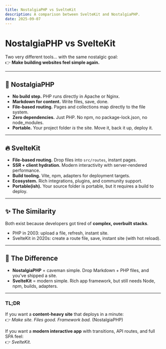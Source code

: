 ```yaml
---
title: NostalgiaPHP vs SvelteKit
description: A comparison between SvelteKit and NostalgiaPHP.
date: 2025-09-07
---
```


# NostalgiaPHP vs SvelteKit

Two very different tools… with the same nostalgic goal:  
👉 **Make building websites feel simple again.**

---

## 🐘 NostalgiaPHP
- **No build step.** PHP runs directly in Apache or Nginx.  
- **Markdown for content.** Write files, save, done.  
- **File-based routing.** Pages and collections map directly to the file system.  
- **Zero dependencies.** Just PHP. No npm, no package-lock.json, no node_modules.  
- **Portable.** Your project folder *is* the site. Move it, back it up, deploy it.  

---

## 🔥 SvelteKit
- **File-based routing.** Drop files into `src/routes`, instant pages.  
- **SSR + client hydration.** Modern interactivity with server-rendered performance.  
- **Build tooling.** Vite, npm, adapters for deployment targets.  
- **Ecosystem.** Rich integrations, plugins, and community support.  
- **Portable(ish).** Your source folder is portable, but it requires a build to deploy.  

---

## ✨ The Similarity
Both exist because developers got tired of **complex, overbuilt stacks**.  
- PHP in 2003: upload a file, refresh, instant site.  
- SvelteKit in 2020s: create a route file, save, instant site (with hot reload).  

---

## 🚀 The Difference
- **NostalgiaPHP** = caveman simple. Drop Markdown + PHP files, and you’ve shipped a site.  
- **SvelteKit** = modern simple. Rich app framework, but still needs Node, npm, builds, adapters.  

---

### TL;DR
If you want a **content-heavy site** that deploys in a minute:  
👉 *Make site. Files good. Framework bad.* (NostalgiaPHP)  

If you want a **modern interactive app** with transitions, API routes, and full SPA feel:  
👉 *SvelteKit.*  
